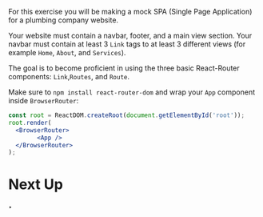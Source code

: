 

For this exercise you will be making a mock SPA (Single Page Application) for a plumbing company website.

Your website must contain a navbar, footer, and a main view section. Your navbar must contain at least 3 `Link` tags to at least 3 different views (for example `Home`, `About`, and `Services`).

The goal is to become proficient in using the three basic React-Router components: `Link`,`Routes`, and `Route`.

Make sure to `npm install react-router-dom` and wrap your `App` component inside `BrowserRouter`:

```jsx
const root = ReactDOM.createRoot(document.getElementById('root'));
root.render(
  <BrowserRouter>
		<App />
  </BrowserRouter>
);
```

# Next Up

‣